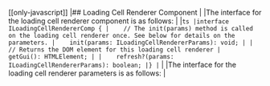 [[only-javascript]]
|## Loading Cell Renderer Component
|
|The interface for the loading cell renderer component is as follows:
|
|```ts
|interface ILoadingCellRendererComp {
|    // The init(params) method is called on the loading cell renderer once. See below for details on the parameters.
|    init(params: ILoadingCellRendererParams): void;
|
|    // Returns the DOM element for this loading cell renderer
|    getGui(): HTMLElement;
|
|    refresh?(params: ILoadingCellRendererParams): boolean;
|}
|```
|
|The interface for the loading cell renderer parameters is as follows:
|


